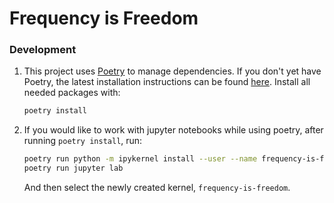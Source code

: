 # Frequency is Freedom


### Development

1. This project uses [Poetry](https://python-poetry.org/) to manage dependencies. If you don't yet have Poetry, the latest installation instructions can be found [here](https://python-poetry.org/docs/master/#installation). Install all needed packages with:
   ```bash
   poetry install
   ```

1. If you would like to work with jupyter notebooks while using poetry, after running `poetry install`, run:
   ```bash
   poetry run python -m ipykernel install --user --name frequency-is-freedom
   poetry run jupyter lab
   ```
   And then select the newly created kernel, `frequency-is-freedom`.
